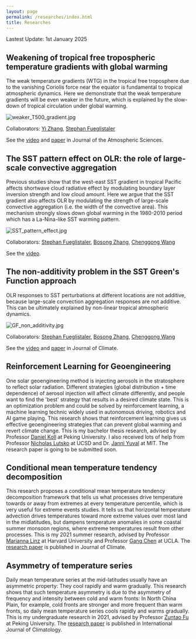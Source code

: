 ```yaml
---
layout: page
permalink: /researches/index.html
title: Researches
---
```


Lastest Update: 1st January 2025


## Weakening of tropical free tropospheric temperature gradients with global warming
The weak temperature gradients (WTG) in the tropical free troposphere due to the vanishing Coriolis force near the equator is fundamental to tropical atmospheric dynamics. Here we demonstrate that the weak temperature gradients will be even weaker in the future, which is explained by the slow-down of tropical circulation under global warming.

![weaker_T500_gradient.jpg](https://heng-quan.github.io/figures/weaker_T500_gradient.jpg)

Collaborators: [Yi Zhang](https://yzhang-aos.github.io), [Stephan Fueglistaler](https://fueglistaler.princeton.edu)

See the [video](https://heng-quan.github.io/file/AGU2024_Quan_video.mp4) and [paper](https://journals.ametsoc.org/view/journals/atsc/aop/JAS-D-24-0140.1/JAS-D-24-0140.1.xml) in Journal of the Atmospheric Sciences.


## The SST pattern effect on OLR: the role of large-scale convective aggregation
Previous studies show that the west-east SST gradient in tropical Pacific affects shortwave cloud radiative effect by modulating boundary layer inversion strength and low cloud amount. Here we argue that the SST gradient also affects OLR by modulating the strength of large-scale convective aggregation (i.e. the width of the convective area). This mechanism strongly slows down global warming in the 1980-2010 period which has a La-Nina-like SST warming pattern.

![SST_pattern_effect.jpg](https://heng-quan.github.io/figures/SST_pattern_effect.jpg)

Collaborators: [Stephan Fueglistaler](https://fueglistaler.princeton.edu), [Bosong Zhang](https://scholar.google.com/citations?hl=en&user=fe0ePl0AAAAJ&view_op=list_works&sortby=pubdate), [Chenggong Wang](https://chenggongwang.github.io)

See the [video](https://heng-quan.github.io/file/CFMIP2024_Quan_video.mp4).


## The non-additivity problem in the SST Green's Function approach
OLR responses to SST perturbations at different locations are not additive, because large-scale convection aggregation responses are not additive. This can be ultimately explained by non-linear tropical atmospheric dynamics.

![GF_non_additivity.jpg](https://heng-quan.github.io/figures/GF_non_additivity.jpg) 

Collaborators: [Stephan Fueglistaler](https://fueglistaler.princeton.edu), [Bosong Zhang](https://scholar.google.com/citations?hl=en&user=fe0ePl0AAAAJ&view_op=list_works&sortby=pubdate), [Chenggong Wang](https://chenggongwang.github.io)

See the [video](https://heng-quan.github.io/file/AGU2023_Quan_video.mp4) and [paper](https://journals.ametsoc.org/view/journals/clim/aop/JCLI-D-23-0539.1/JCLI-D-23-0539.1.xml) in Journal of Climate. 


## Reinforcement Learning for Geoengineering
One solar geoengineering method is injecting aerosols in the stratosphere to reflect solar radiation. Different strategies (global distribution + time dependence) of aerosol injection will affect climate differently, and people want to find the 'best' strategy that results in a desired climate state. This is an optimization problem and could be solved by reinforcement learning, a machine learning technic widely used in autonomous driving, robotics and AI game playing. This research shows that reinforcement learning gives us effective geoengineering strategies that can prevent global warming and revert climate change. This is my bachelor thesis research, advised by Professor [Daniel Koll](https://danielkoll.github.io) at Peking University. I also received lots of help from Professor [Nicholas Lutsko](https://nicklutsko.github.io) at UCSD and Dr. [Janni Yuval](https://yaniyuval.wixsite.com/janniy) at MIT. The research paper is going to be submitted soon.


## Conditional mean temperature tendency decomposition
This research proposes a conditional mean temperature tendency decomposition framework that tells us what processes drive temperature towards or away from extremes at every temperature percentile, which is very useful for extreme events studies. It tells us that horizontal temperature advection drives temperatures toward more extreme values over most land in the midlatitudes, but dampens temperature anomalies in some coastal summer monsoon regions, where extreme temperatures result from other processes. This is my 2021 summer research, advised by Professor [Marianna Linz](https://eps.harvard.edu/people/marinna-katherine-linz) at Harvard University and Professor [Gang Chen](http://gchenpu.com) at UCLA. The [research paper](https://journals.ametsoc.org/view/journals/clim/aop/JCLI-D-22-0556.1/JCLI-D-22-0556.1.xml) is published in Journal of Climate.


## Asymmetry of temperature series
Daily mean temperature series at the mid-latitudes usually have an asymmetric property: They cool rapidly and warm gradually. This research shows that such temperature asymmetry is due to the asymmetry of frequency and intensity between cold and warm fronts: In North China Plain, for example, cold fronts are stronger and more frequent than warm fronts, so daily mean temperature series cools rapidly and warms gradually. This is my undergraduate research in 2021, advised by Professor [Zuntao Fu](https://www.researchgate.net/profile/Zuntao-Fu) at Peking University. The [research paper](https://rmets.onlinelibrary.wiley.com/doi/full/10.1002/joc.7338) is published in International Journal of Climatology.
